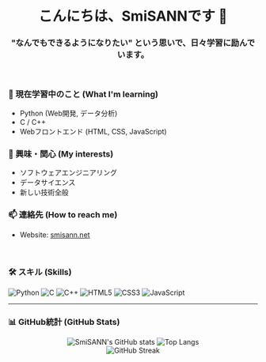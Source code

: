 <div align="center">

# こんにちは、SmiSANNです 👋

### "なんでもできるようになりたい" という思いで、日々学習に励んでいます。

</div>

<br>

### 🌱 現在学習中のこと (What I'm learning)
- Python (Web開発, データ分析)
- C / C++
- Webフロントエンド (HTML, CSS, JavaScript)

### 🔭 興味・関心 (My interests)
- ソフトウェアエンジニアリング
- データサイエンス
- 新しい技術全般

### 📫 連絡先 (How to reach me)
- Website: [smisann.net](https://smisann.net/)

<br>

### 🛠️ スキル (Skills)
<div align="left">
  <img src="https://img.shields.io/badge/Python-3776AB?style=for-the-badge&logo=python&logoColor=white" alt="Python">
  <img src="https://img.shields.io/badge/C-A8B9CC?style=for-the-badge&logo=c&logoColor=white" alt="C">
  <img src="https://img.shields.io/badge/C%2B%2B-00599C?style=for-the-badge&logo=c%2B%2B&logoColor=white" alt="C++">
  <img src="https://img.shields.io/badge/HTML5-E34F26?style=for-the-badge&logo=html5&logoColor=white" alt="HTML5">
  <img src="https://img.shields.io/badge/CSS3-1572B6?style=for-the-badge&logo=css3&logoColor=white" alt="CSS3">
  <img src="https://img.shields.io/badge/JavaScript-F7DF1E?style=for-the-badge&logo=javascript&logoColor=black" alt="JavaScript">
</div>

---

### 📊 GitHub統計 (GitHub Stats)
<div align="center">
  <img src="https://github-readme-stats.vercel.app/api?username=SmiSANN&show_icons=true&theme=dark&hide_border=true" alt="SmiSANN's GitHub stats" />
  <img src="https://github-readme-stats.vercel.app/api/top-langs/?username=SmiSANN&layout=compact&theme=dark&hide_border=true" alt="Top Langs" />
  <br>
  <img src="https://github-readme-streak-stats.herokuapp.com/?user=SmiSANN&theme=dark&hide_border=true" alt="GitHub Streak" />
</div>